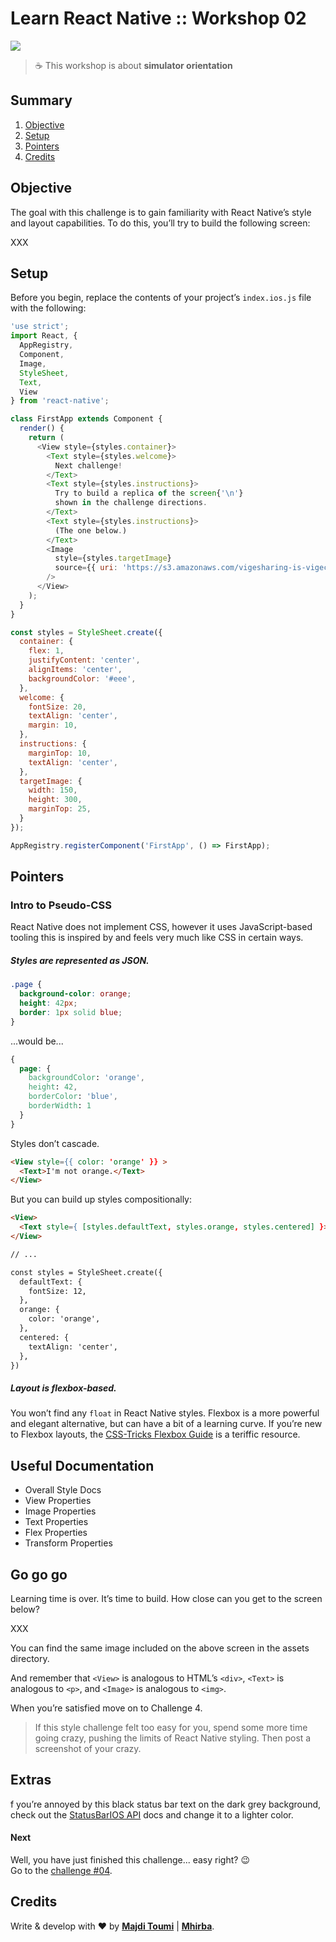 # Learn React Native :: Workshop 02

[![](https://img.shields.io/badge/React%20Native-v0.44-blue.svg)](https://facebook.github.io/react-native/)

> :coffee: This workshop is about **simulator orientation**

## <a name='TOC'>Summary</a>

01. [Objective](#objective)
02. [Setup](#setup)
02. [Pointers](#pointers)
42. [Credits](#credits)

## <a name='objective'>Objective</a>

The goal with this challenge is to gain familiarity with React Native’s style and layout capabilities. To do this, you’ll try to build the following screen:

XXX

## <a name='setup'>Setup</a>

Before you begin, replace the contents of your project’s `index.ios.js` file with the following:

```js
'use strict';
import React, {
  AppRegistry,
  Component,
  Image,
  StyleSheet,
  Text,
  View
} from 'react-native';

class FirstApp extends Component {
  render() {
    return (
      <View style={styles.container}>
        <Text style={styles.welcome}>
          Next challenge!
        </Text>
        <Text style={styles.instructions}>
          Try to build a replica of the screen{'\n'}
          shown in the challenge directions.
        </Text>
        <Text style={styles.instructions}>
          (The one below.)
        </Text>
        <Image
          style={styles.targetImage}
          source={{ uri: 'https://s3.amazonaws.com/vigesharing-is-vigecaring/lkurtz/rnwksp-c3-target.png' }}
        />
      </View>
    );
  }
}

const styles = StyleSheet.create({
  container: {
    flex: 1,
    justifyContent: 'center',
    alignItems: 'center',
    backgroundColor: '#eee',
  },
  welcome: {
    fontSize: 20,
    textAlign: 'center',
    margin: 10,
  },
  instructions: {
    marginTop: 10,
    textAlign: 'center',
  },
  targetImage: {
    width: 150,
    height: 300,
    marginTop: 25,
  }
});

AppRegistry.registerComponent('FirstApp', () => FirstApp);
```

## <a name='pointers'>Pointers</a>

### Intro to Pseudo-CSS

React Native does not implement CSS, however it uses JavaScript-based tooling this is inspired by and feels very much like CSS in certain ways.

##### Styles are represented as JSON.

```css
.page {
  background-color: orange;
  height: 42px;
  border: 1px solid blue;
}
```

...would be...

```css
{
  page: {
    backgroundColor: 'orange',
    height: 42,
    borderColor: 'blue',
    borderWidth: 1
  }
}
```

Styles don’t cascade.

```html
<View style={{ color: 'orange' }} >
  <Text>I'm not orange.</Text>
</View>
```

But you can build up styles compositionally:

```html
<View>
  <Text style={ [styles.defaultText, styles.orange, styles.centered] }>I'm orange and centered.</Text>
</View>

// ...

const styles = StyleSheet.create({
  defaultText: {
    fontSize: 12,
  },
  orange: {
    color: 'orange',
  },
  centered: {
    textAlign: 'center',
  },
})
```

##### Layout is flexbox-based.

You won’t find any `float` in React Native styles. Flexbox is a more powerful and elegant alternative, but can have a bit of a learning curve. If you’re new to Flexbox layouts, the [CSS-Tricks Flexbox Guide](https://css-tricks.com/snippets/css/a-guide-to-flexbox/) is a teriffic resource.

## <a name='useful-documentation'>Useful Documentation</a>

- Overall Style Docs
- View Properties
- Image Properties
- Text Properties
- Flex Properties
- Transform Properties

## <a name='gogogo'>Go go go</a>

Learning time is over. It’s time to build. How close can you get to the screen below?

XXX

You can find the same image included on the above screen in the assets directory.

And remember that `<View>` is analogous to HTML’s `<div>`, `<Text>` is analogous to `<p>`, and `<Image>` is analogous to `<img>`.

When you’re satisfied move on to Challenge 4.

> If this style challenge felt too easy for you, spend some more time going crazy, pushing the limits of React Native styling. Then post a screenshot of your crazy.

## <a name='extras'>Extras</a>

f you’re annoyed by this black status bar text on the dark grey background, check out the [StatusBarIOS API](https://facebook.github.io/react-native/docs/statusbarios.html#content) docs and change it to a lighter color.

#### Next

Well, you have just finished this challenge... easy right? :wink:<br />
Go to the [challenge #04](https://github.com/majdi/learn-react-native/tree/master/challenge-04).

## <a name='credits'>Credits</a>

Write & develop with :heart: by [**Majdi Toumi**](http://majditoumi.com) | [**Mhirba**](http://www.mhirba.com).
